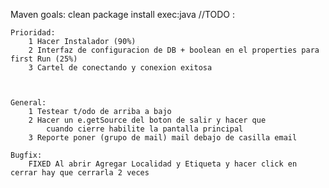 Maven goals: clean package install exec:java
//TODO :

    Prioridad:
        1 Hacer Instalador (90%)
        2 Interfaz de configuracion de DB + boolean en el properties para first Run (25%)
        3 Cartel de conectando y conexion exitosa
        
   
    
    General:
        1 Testear t/odo de arriba a bajo
        2 Hacer un e.getSource del boton de salir y hacer que 
            cuando cierre habilite la pantalla principal
        3 Reporte poner (grupo de mail) mail debajo de casilla email
   
    Bugfix:
        FIXED Al abrir Agregar Localidad y Etiqueta y hacer click en cerrar hay que cerrarla 2 veces
        

        
        








